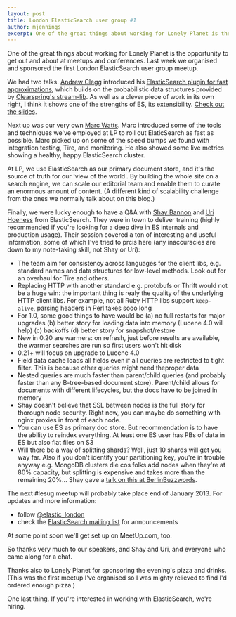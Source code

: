 ```yaml
---
layout: post
title: London ElasticSearch user group #1
author: mjennings
excerpt: One of the great things about working for Lonely Planet is the opportunity to get out and about at meetups and conferences. Last week we organised and sponsored the first London ElasticSearch user group meetup.
---
```


One of the great things about working for Lonely Planet is the opportunity to get out and about at meetups and conferences. Last week we organised and sponsored the first London ElasticSearch user group meetup.

We had two talks. [Andrew Clegg](https://twitter.com/andrew_clegg) introduced his [ElasticSearch plugin for fast approximations](https://github.com/ptdavteam/elasticsearch-approx-plugin), which builds on the probabilistic data structures provided by [Clearspring's stream-lib](https://github.com/clearspring/stream-lib). As well as a clever piece of work in its own right, I think it shows one of the strengths of ES, its extensibility. [Check out the slides](http://bit.ly/andrew-clegg-cardinality-es).

Next up was our very own [Marc Watts](https://github.com/marckysharky). Marc introduced some of the tools and techniques we've employed at LP to roll out ElaticSearch as fast as possible. Marc picked up on some of the speed bumps we found with integration testing, Tire, and monitoring. He also showed some live metrics showing a healthy, happy ElasticSearch cluster.

At LP, we use ElasticSearch as our primary document store, and it's the source of truth for our 'view of the world'. By building the whole site on a search engine, we can scale our editorial team and enable them to curate an enormous amount of content. (A different kind of scalability challenge from the ones we normally talk about on this blog.)

Finally, we were lucky enough to have a Q&A with [Shay Bannon](https://twitter.com/kimchy) and [Uri Hoeness](https://twitter.com/uboness) from ElasticSearch. They were in town to deliver training (highly recommended if you're looking for a deep dive in ES internals and production usage). Their session covered a ton of interesting and useful information, some of which I've tried to prcis here (any inaccuracies are down to my note-taking skill, not Shay or Uri):

- The team aim for consistency across languages for the client libs, e.g. standard names and data structures for low-level methods. Look out for an overhaul for Tire and others.
 - Replacing HTTP with another standard e.g. protobufs or Thrift would not be a huge win: the important thing is realy the quality of the underlying HTTP client libs. For example, not all Ruby HTTP libs support `keep-alive`, parsing headers in Perl takes sooo long</li>
- For 1.0, some good things to have would be (a) no full restarts for major upgrades (b) better story for loading data into memory (Lucene 4.0 will help) (c) backoffs (d) better story for snapshot/restore
 - New in 0.20 are warmers: on refresh, just before results are available, the warmer searches are run so first users won't hit disk
 - 0.21+ will focus on upgrade to Lucene 4.0
 - Field data cache loads all fields even if all queries are restricted to tight filter. This is because other queries might need theproper data
 - Nested queries are much faster than parent/child queries (and probably faster than any B-tree-based document store). Parent/child allows for documents with different lifecycles, but the docs have to be joined in memory
 - Shay doesn't believe that SSL between nodes is the full story for thorough node security. Right now, you can maybe do something with nginx proxies in front of each node.
 - You can use ES as primary doc store. But recommendation is to have the ability to reindex everything. At least one ES user has PBs of data in ES but also flat files on S3
 - Will there be a way of splitting shards? Well, just 10 shards will get you way far. Also if you don't identify your partitioning key, you're in trouble anyway e.g. MongoDB clusters die cos folks add nodes when they're at 80% capacity, but splitting is expensive and takes more than the remaining 20%... Shay gave a [talk on this at BerlinBuzzwords](http://vimeo.com/album/1968418/video/44716955).

The next #lesug meetup will probably take place end of January 2013. For updates and more information:
 - follow [@elastic_london](https://twitter.com/elastic_london)
 - check the [ElasticSearch mailing list](https://groups.google.com/forum/#!forum/elasticsearch) for announcements

At some point soon we'll get set up on MeetUp.com, too.

So thanks very much to our speakers, and Shay and Uri, and everyone who came along for a chat.

Thanks also to Lonely Planet for sponsoring the evening's pizza and drinks. (This was the first meetup I've organised so I was mighty relieved to find I'd ordered enough pizza.)

One last thing. If you're interested in working with ElasticSearch, we're hiring.
